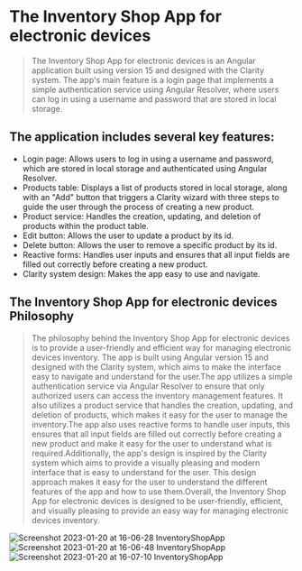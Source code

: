 # The Inventory Shop App for electronic devices 
> The Inventory Shop App for electronic devices is an Angular application built using version 15 and designed with the Clarity system. The app's main feature is a login page that implements a simple authentication service using Angular Resolver, where users can log in using a username and password that are stored in local storage.
## The application includes several key features: 
+ Login page: Allows users to log in using a username and password, which are stored in local storage and authenticated using Angular Resolver.
+ Products table: Displays a list of products stored in local storage, along with an "Add" button that triggers a Clarity wizard with three steps to guide the user through the process of creating a new product.
+ Product service: Handles the creation, updating, and deletion of products within the product table.
+ Edit button: Allows the user to update a product by its id.
+ Delete button: Allows the user to remove a specific product by its id.
+ Reactive forms: Handles user inputs and ensures that all input fields are filled out correctly before creating a new product.
+ Clarity system design: Makes the app easy to use and navigate.
## The Inventory Shop App for electronic devices Philosophy 
>The philosophy behind the Inventory Shop App for electronic devices is to provide a user-friendly and efficient way for managing electronic devices inventory. The app is built using Angular version 15 and designed with the Clarity system, which aims to make the interface easy to navigate and understand for the user.The app utilizes a simple authentication service via Angular Resolver to ensure that only authorized users can access the inventory management features. It also utilizes a product service that handles the creation, updating, and deletion of products, which makes it easy for the user to manage the inventory.The app also uses reactive forms to handle user inputs, this ensures that all input fields are filled out correctly before creating a new product and make it easy for the user to understand what is required.Additionally, the app's design is inspired by the Clarity system which aims to provide a visually pleasing and modern interface that is easy to understand for the user. This design approach makes it easy for the user to understand the different features of the app and how to use them.Overall, the Inventory Shop App for electronic devices is designed to be user-friendly, efficient, and visually pleasing to provide an easy way for managing electronic devices inventory.

![Screenshot 2023-01-20 at 16-06-28 InventoryShopApp](https://user-images.githubusercontent.com/29811601/213748974-f1091233-2a70-4300-a2c4-c244f930bec1.png)
![Screenshot 2023-01-20 at 16-06-48 InventoryShopApp](https://user-images.githubusercontent.com/29811601/213749034-c737a0c9-6dda-4f32-8a85-361cbc08a47e.png)
![Screenshot 2023-01-20 at 16-07-10 InventoryShopApp](https://user-images.githubusercontent.com/29811601/213749094-d35858c4-7dee-4fb3-80ff-1c7ebd24dbf5.png)

